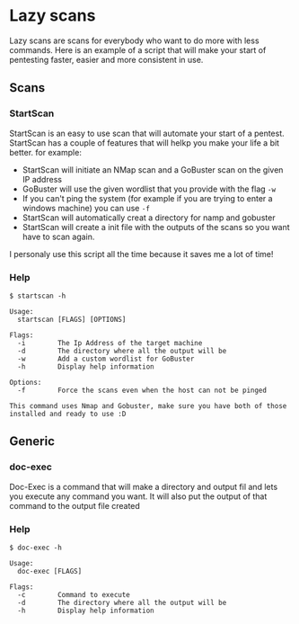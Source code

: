 # Lazy scans

Lazy scans are scans for everybody who want  to do more with less commands. Here is an example of a script that will make your start of pentesting faster, easier and more consistent in use. 

## Scans

### StartScan

StartScan is an easy to use scan that will automate your start of a pentest. StartScan has a couple of features that will helkp you make your life a bit better. for example:
- StartScan will initiate an NMap scan and a GoBuster scan on the given IP address
- GoBuster will use the given wordlist that you provide with the flag `-w`
- If you can't ping the system (for example if you are trying to enter a windows machine) you can use `-f`
- StartScan will automatically creat a directory for namp and gobuster 
- StartScan will create a init file with the outputs of the scans so you want have to scan again.

I personaly use this script all the time because it saves me a lot of time! 

### Help
```
$ startscan -h

Usage:
  startscan [FLAGS] [OPTIONS]

Flags: 
  -i 		The Ip Address of the target machine
  -d 		The directory where all the output will be
  -w 		Add a custom wordlist for GoBuster
  -h 		Display help information

Options:
  -f 		Force the scans even when the host can not be pinged

This command uses Nmap and Gobuster, make sure you have both of those installed and ready to use :D
```

## Generic

### doc-exec
Doc-Exec is a command that will make a directory and output fil and lets you execute any command you want. It will also put the output of that command to the output file created 

### Help
```
$ doc-exec -h

Usage:
  doc-exec [FLAGS]

Flags: 
  -c 		Command to execute
  -d 		The directory where all the output will be
  -h 		Display help information
```
